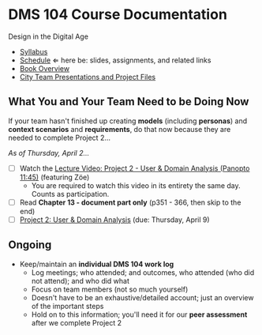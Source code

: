 # DMS 104 Course Documentation
Design in the Digital Age

- [Syllabus](syllabus.md)
- [Schedule](schedule.md)  &lArr; here be: slides, assignments, and related links
- [Book Overview](book-overview.md)
- [City Team Presentations and Project Files](files.md)

## What You and Your Team Need to be Doing Now

If your team hasn't finished up creating **models** (including **personas**) and **context scenarios** and **requirements**, do that now because they are needed to complete Project 2...

*As of Thursday, April 2...*

- [ ] Watch the [Lecture Video: Project 2 - User & Domain Analysis (Panopto 11:45)](https://rochester.hosted.panopto.com/Panopto/Pages/Viewer.aspx?id=d94f0a18-0c45-4002-bc53-ab9100e4c2f1) (featuring Zöe)
  - You are required to watch this video in its entirety the same day. Counts as participation.
- [ ] Read **Chapter 13 - document part only** (p351 - 366, then skip to the end)
- [ ] [Project 2: User & Domain Analysis](project02-u&da/instructions.md) (due: Thursday, April 9)

## Ongoing

- Keep/maintain an **individual DMS 104 work log**
  - Log meetings; who attended; and outcomes, who attended (who did not attend); and who did what
  - Focus on team members (not so much yourself)
  - Doesn't have to be an exhaustive/detailed account; just an overview of the important steps
  - Hold on to this information; you'll need it for our **peer assessment** after we complete Project 2

